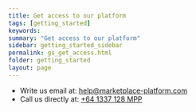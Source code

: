```yaml
---
title: Get access to our platform
tags: [getting_started]
keywords:
summary: "Get access to our platform"
sidebar: getting_started_sidebar
permalink: gs_get_access.html
folder: getting_started
layout: page
---
```


* Write us email at: [help@marketplace-platform.com](mailto:help@marketplace-platform.com)
* Call us directly at: [+64 1337 128 MPP](tel:+641337128MPP)
